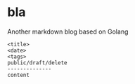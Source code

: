 # bla
Another markdown blog based on Golang

```
<title>
<date>
<tags>
public/draft/delete
--------------
content
```

